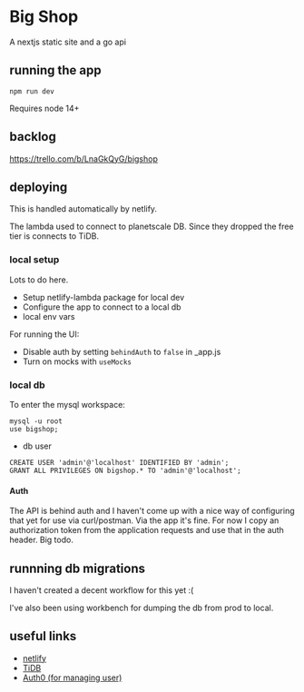 # Big Shop

A nextjs static site and a go api

## running the app
```
npm run dev
```
Requires node 14+

## backlog
https://trello.com/b/LnaGkQyG/bigshop

## deploying
This is handled automatically by netlify.

The lambda used to connect to planetscale DB. Since they dropped the free tier is connects to TiDB.

### local setup

Lots to do here.
- Setup netlify-lambda package for local dev
- Configure the app to connect to a local db
- local env vars

For running the UI:
- Disable auth by setting `behindAuth` to `false` in _app.js
- Turn on mocks with `useMocks`


### local db
To enter the mysql workspace:
```
mysql -u root
use bigshop;
```

- db user
```
CREATE USER 'admin'@'localhost' IDENTIFIED BY 'admin';
GRANT ALL PRIVILEGES ON bigshop.* TO 'admin'@'localhost';
```

#### Auth
The API is behind auth and I haven't come up with a nice way of configuring that yet for use via curl/postman. Via the app it's fine. For now I copy an authorization token from the application requests and use that in the auth header. Big todo.

## runnning db migrations
I haven't created a decent workflow for this yet :(

I've also been using workbench for dumping the db from prod to local.

## useful links
- [netlify](https://app.netlify.com/sites/big-shop/overview)
- [TiDB](https://tidbcloud.com/console/clusters/10445360365857932862/sqleditor?orgId=1372813089209222715&projectId=1372813089454538934)
- [Auth0 (for managing user)](https://manage.auth0.com/dashboard/eu/dev-x-n37k6b/applications/HxkTOH3ZYxjbsgrVI4ii1CV2TQx7hk9G/settings)
